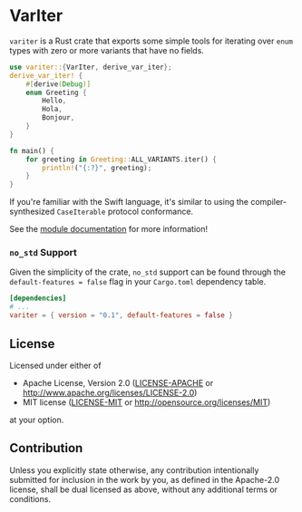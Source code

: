 # VarIter

`variter` is a Rust crate that exports some simple tools for iterating
over `enum` types with zero or more variants that have no fields.

```rust
use variter::{VarIter, derive_var_iter};
derive_var_iter! {
    #[derive(Debug)]
    enum Greeting {
        Hello,
        Hola,
        Bonjour,
    }
}

fn main() {
    for greeting in Greeting::ALL_VARIANTS.iter() {
        println!("{:?}", greeting);
    }
}
```

If you're familiar with the Swift language, it's similar to using the
compiler-synthesized `CaseIterable` protocol conformance.

See the [module documentation](src/lib.rs) for more information!

### `no_std` Support

Given the simplicity of the crate, `no_std` support can be found through the 
`default-features = false` flag in your `Cargo.toml` dependency table.

```toml
[dependencies]
# ...
variter = { version = "0.1", default-features = false }
```

## License

Licensed under either of

* Apache License, Version 2.0
  ([LICENSE-APACHE](LICENSE-APACHE) or http://www.apache.org/licenses/LICENSE-2.0)
* MIT license
  ([LICENSE-MIT](LICENSE-MIT) or http://opensource.org/licenses/MIT)

at your option.

## Contribution

Unless you explicitly state otherwise, any contribution intentionally submitted
for inclusion in the work by you, as defined in the Apache-2.0 license, shall be
dual licensed as above, without any additional terms or conditions.
